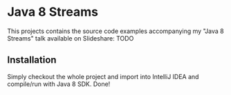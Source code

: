 # Java 8 Streams

This projects contains the source code examples accompanying my "Java 8 Streams" talk available on Slideshare: TODO

## Installation

Simply checkout the whole project and import into IntelliJ IDEA and compile/run with Java 8 SDK. Done!